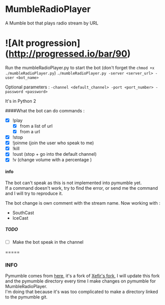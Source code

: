 # MumbleRadioPlayer
A Mumble bot that plays radio stream by URL

![Alt progression] (http://progressed.io/bar/90)
======
Run the mumbleRadioPlayer.py to start the bot (don't forget the `chmod +x ./mumbleRadioPlayer.py`)
`
./mumbleRadioPlayer.py -server <server_url> -user <bot_name>
`

Optional parameters :
`
-channel <default_channel>
-port <port_number>
-password <password>
`

It's in Python 2

####What the bot can do
commands :
- [x] !play
   - [x] from a list of url
   - [x] from a url
- [x] !stop
- [x] !joinme (join the user who speak to me)
- [x] !kill
- [x] !oust (stop + go into the default channel)
- [x] !v <number> (change volume with a percentage )

#### info
The bot can't speak as this is not implemented into pymumble yet.  
If a command doesn't work, try to find the error, or send me the command and I will try to reproduce it.

The bot change is own comment with the stream name. Now working with :
- SouthCast
- IceCast
##### TODO
- [ ] Make the bot speak in the channel

=====
### INFO
Pymumble comes from [here](https://github.com/azlux/pymumble), it's a fork of [Xefir's fork](https://github.com/Xefir/pymumble), I will update this fork and the pymumble directory every time I make changes on pymumble for MumbleRadioPlayer.  
I'm doing that because it's was too complicated to make a directory linked to the pymumble git.
